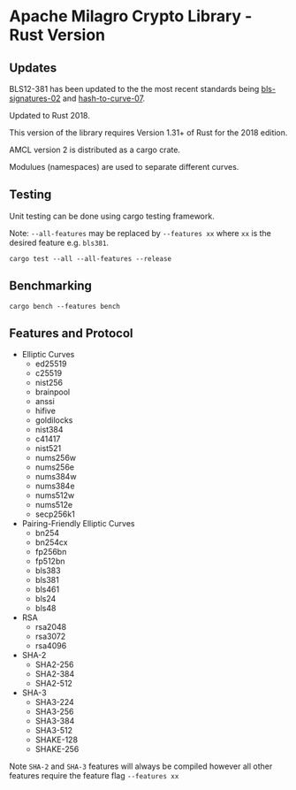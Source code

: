 # Apache Milagro Crypto Library - Rust Version

## Updates

BLS12-381 has been updated to the the most recent standards being [bls-signatures-02](https://tools.ietf.org/html/draft-irtf-cfrg-bls-signature-02) and [hash-to-curve-07](https://tools.ietf.org/html/draft-irtf-cfrg-hash-to-curve-07).

Updated to Rust 2018.

This version of the library requires Version 1.31+ of Rust for the 2018 edition.

AMCL version 2 is distributed as a cargo crate.

Modulues (namespaces) are used to separate different curves.

## Testing

Unit testing can be done using cargo testing framework.

Note: `--all-features` may be replaced by `--features xx` where `xx` is
the desired feature e.g. `bls381`.

```
cargo test --all --all-features --release
```

## Benchmarking

```
cargo bench --features bench
```

## Features and Protocol

* Elliptic Curves
  * ed25519
  * c25519
  * nist256
  * brainpool
  * anssi
  * hifive
  * goldilocks
  * nist384
  * c41417
  * nist521
  * nums256w
  * nums256e
  * nums384w
  * nums384e
  * nums512w
  * nums512e
  * secp256k1
* Pairing-Friendly Elliptic Curves
  * bn254
  * bn254cx
  * fp256bn
  * fp512bn
  * bls383
  * bls381
  * bls461
  * bls24
  * bls48
* RSA
  * rsa2048
  * rsa3072
  * rsa4096
* SHA-2
  * SHA2-256
  * SHA2-384
  * SHA2-512
* SHA-3
  * SHA3-224
  * SHA3-256
  * SHA3-384
  * SHA3-512
  * SHAKE-128
  * SHAKE-256

Note `SHA-2` and `SHA-3` features will always be compiled however all other features require
the feature flag `--features xx`
